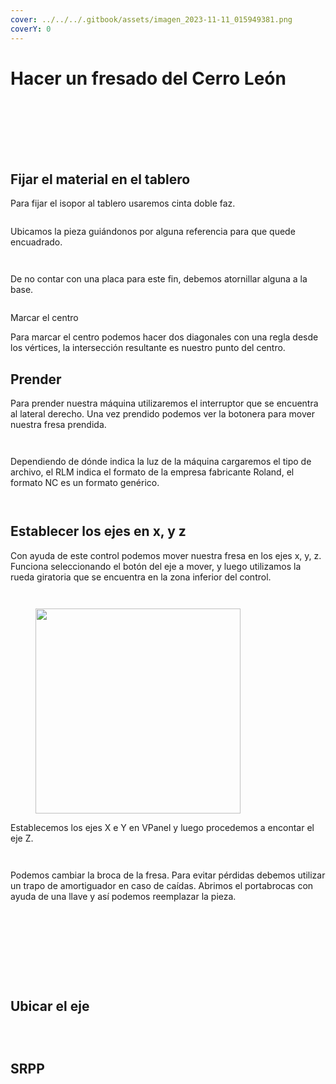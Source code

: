 ```yaml
---
cover: ../../../.gitbook/assets/imagen_2023-11-11_015949381.png
coverY: 0
---
```


# Hacer un fresado del Cerro León

<figure><img src="../../../.gitbook/assets/image (3) (1) (1) (1).png" alt=""><figcaption></figcaption></figure>

<figure><img src="../../../.gitbook/assets/imagen_2023-11-11_020011586.png" alt=""><figcaption></figcaption></figure>

<figure><img src="../../../.gitbook/assets/imagen_2023-11-11_020045374.png" alt=""><figcaption></figcaption></figure>

<figure><img src="../../../.gitbook/assets/imagen_2023-11-11_151736686.png" alt=""><figcaption></figcaption></figure>

<figure><img src="../../../.gitbook/assets/imagen_2023-11-11_020102920.png" alt=""><figcaption></figcaption></figure>

<figure><img src="../../../.gitbook/assets/image (4) (1) (1).png" alt=""><figcaption></figcaption></figure>

<figure><img src="../../../.gitbook/assets/imagen_2023-11-11_020145409.png" alt=""><figcaption></figcaption></figure>

## Fijar el material en el tablero

Para fijar el isopor al tablero usaremos cinta doble faz.

<figure><img src="../../../.gitbook/assets/imagen_2023-11-11_150557253.png" alt=""><figcaption></figcaption></figure>

Ubicamos la pieza guiándonos por alguna referencia para que quede encuadrado.

<div>

<figure><img src="../../../.gitbook/assets/imagen_2023-11-11_150615317.png" alt=""><figcaption></figcaption></figure>

 

<figure><img src="../../../.gitbook/assets/imagen_2023-11-11_150701037.png" alt=""><figcaption></figcaption></figure>

</div>

De no contar con una placa para este fin, debemos atornillar alguna a la base.

<figure><img src="../../../.gitbook/assets/imagen_2023-11-11_151831026.png" alt=""><figcaption></figcaption></figure>

Marcar el centro

Para marcar el centro podemos hacer dos diagonales con una regla desde los vértices, la intersección resultante es nuestro punto del centro.

## Prender

Para prender nuestra máquina utilizaremos el interruptor que se encuentra al lateral derecho. Una vez prendido podemos ver la botonera para mover nuestra fresa prendida.

<div>

<figure><img src="../../../.gitbook/assets/imagen_2023-11-11_150732218.png" alt=""><figcaption></figcaption></figure>

 

<figure><img src="../../../.gitbook/assets/imagen_2023-11-11_150745170.png" alt=""><figcaption></figcaption></figure>

</div>

Dependiendo de dónde indica la luz de la máquina cargaremos el tipo de archivo, el RLM indica el formato de la empresa fabricante Roland, el formato NC es un formato genérico.

<div>

<figure><img src="../../../.gitbook/assets/imagen_2023-11-11_150813352.png" alt=""><figcaption></figcaption></figure>

 

<figure><img src="../../../.gitbook/assets/imagen_2023-11-11_150824703.png" alt=""><figcaption></figcaption></figure>

</div>

## Establecer los ejes en x, y z

Con ayuda de este control podemos mover nuestra fresa en los ejes x, y, z. Funciona seleccionando el botón del eje a mover, y luego utilizamos la rueda giratoria que se encuentra en la zona inferior del control.

<div>

<figure><img src="../../../.gitbook/assets/imagen_2023-11-11_150843277.png" alt=""><figcaption></figcaption></figure>

 

<figure><img src="../../../.gitbook/assets/imagen_2023-11-11_151024070.png" alt=""><figcaption></figcaption></figure>

</div>

<figure><img src="../../../.gitbook/assets/imagen_2023-11-11_150952459.png" alt="" width="328"><figcaption></figcaption></figure>

Establecemos los ejes X e Y en VPanel y luego procedemos a encontar el eje Z.

<div>

<figure><img src="../../../.gitbook/assets/imagen_2023-11-11_151040879.png" alt=""><figcaption></figcaption></figure>

 

<figure><img src="../../../.gitbook/assets/imagen_2023-11-11_151303277.png" alt=""><figcaption></figcaption></figure>

</div>

Podemos cambiar la broca de la fresa. Para evitar pérdidas debemos utilizar un trapo de amortiguador en caso de caídas. Abrimos el portabrocas con ayuda de una llave y así podemos reemplazar la pieza.

<figure><img src="../../../.gitbook/assets/imagen_2023-11-11_151329188.png" alt=""><figcaption></figcaption></figure>

<div>

<figure><img src="../../../.gitbook/assets/imagen_2023-11-11_151512241.png" alt=""><figcaption></figcaption></figure>

 

<figure><img src="../../../.gitbook/assets/imagen_2023-11-11_151528503.png" alt=""><figcaption></figcaption></figure>

 

<figure><img src="../../../.gitbook/assets/imagen_2023-11-11_151605599.png" alt=""><figcaption></figcaption></figure>

</div>

<div>

<figure><img src="../../../.gitbook/assets/imagen_2023-11-11_151626870.png" alt=""><figcaption></figcaption></figure>

 

<figure><img src="../../../.gitbook/assets/imagen_2023-11-11_151643250.png" alt=""><figcaption></figcaption></figure>

 

<figure><img src="../../../.gitbook/assets/imagen_2023-11-11_151655204.png" alt=""><figcaption></figcaption></figure>

 

<figure><img src="../../../.gitbook/assets/imagen_2023-11-11_151712983.png" alt=""><figcaption></figcaption></figure>

</div>



<figure><img src="../../../.gitbook/assets/image (5) (1).png" alt=""><figcaption></figcaption></figure>

## Ubicar el eje

<figure><img src="../../../.gitbook/assets/image (1) (1) (1).png" alt=""><figcaption></figcaption></figure>

<div>

<figure><img src="../../../.gitbook/assets/image (2) (1) (1).png" alt=""><figcaption></figcaption></figure>

 

<figure><img src="../../../.gitbook/assets/imagen_2023-11-11_145446510.png" alt=""><figcaption></figcaption></figure>

</div>

## SRPP

<div>

<figure><img src="../../../.gitbook/assets/imagen_2023-11-11_145506338.png" alt=""><figcaption></figcaption></figure>

 

<figure><img src="../../../.gitbook/assets/imagen_2023-11-11_145616187.png" alt=""><figcaption></figcaption></figure>

</div>

<div>

<figure><img src="../../../.gitbook/assets/imagen_2023-11-11_145712674.png" alt=""><figcaption></figcaption></figure>

 

<figure><img src="../../../.gitbook/assets/imagen_2023-11-11_145807443.png" alt=""><figcaption></figcaption></figure>

</div>

<figure><img src="../../../.gitbook/assets/imagen_2023-11-11_145729161.png" alt=""><figcaption></figcaption></figure>

<div>

<figure><img src="../../../.gitbook/assets/imagen_2023-11-11_145833686.png" alt=""><figcaption></figcaption></figure>

 

<figure><img src="../../../.gitbook/assets/imagen_2023-11-11_145903919.png" alt=""><figcaption></figcaption></figure>

</div>

<div>

<figure><img src="../../../.gitbook/assets/imagen_2023-11-11_150009990.png" alt=""><figcaption></figcaption></figure>

 

<figure><img src="../../../.gitbook/assets/imagen_2023-11-11_150022749.png" alt=""><figcaption></figcaption></figure>

</div>

<div>

<figure><img src="../../../.gitbook/assets/imagen_2023-11-11_145935448.png" alt=""><figcaption></figcaption></figure>

 

<figure><img src="../../../.gitbook/assets/imagen_2023-11-11_145950869.png" alt=""><figcaption></figcaption></figure>

</div>

<figure><img src="../../../.gitbook/assets/imagen_2023-11-11_150112731.png" alt=""><figcaption></figcaption></figure>

<div>

<figure><img src="../../../.gitbook/assets/imagen_2023-11-11_150133610.png" alt=""><figcaption></figcaption></figure>

 

<figure><img src="../../../.gitbook/assets/imagen_2023-11-11_150301036.png" alt=""><figcaption></figcaption></figure>

</div>

<figure><img src="../../../.gitbook/assets/imagen_2023-11-11_150326450.png" alt=""><figcaption></figcaption></figure>

<figure><img src="../../../.gitbook/assets/imagen_2023-11-11_150145804.png" alt=""><figcaption></figcaption></figure>

<div>

<figure><img src="../../../.gitbook/assets/imagen_2023-11-11_150206688.png" alt=""><figcaption></figcaption></figure>

 

<figure><img src="../../../.gitbook/assets/imagen_2023-11-11_150145804.png" alt=""><figcaption></figcaption></figure>

</div>

<figure><img src="../../../.gitbook/assets/imagen_2023-11-11_161829549.png" alt=""><figcaption></figcaption></figure>

<figure><img src="../../../.gitbook/assets/imagen_2023-11-11_161811035.png" alt=""><figcaption></figcaption></figure>



